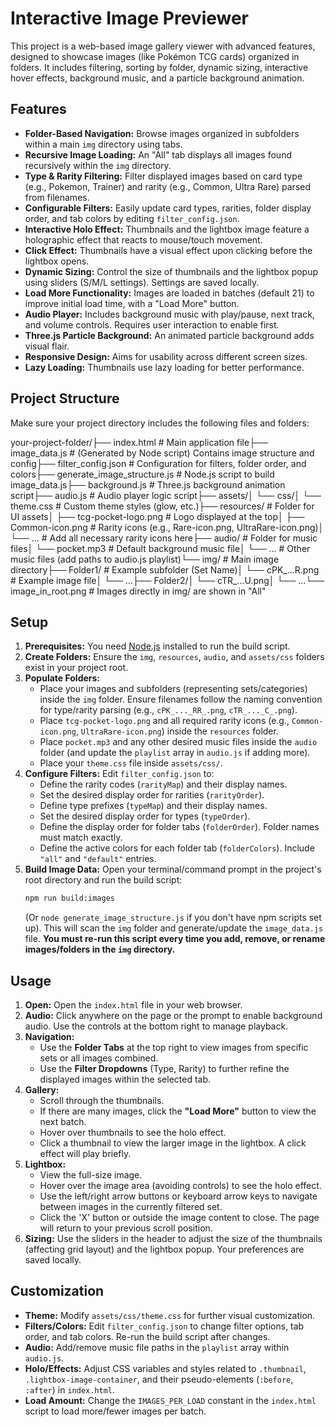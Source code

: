 # Interactive Image Previewer

This project is a web-based image gallery viewer with advanced features, designed to showcase images (like Pokémon TCG cards) organized in folders. It includes filtering, sorting by folder, dynamic sizing, interactive hover effects, background music, and a particle background animation.

## Features

* **Folder-Based Navigation:** Browse images organized in subfolders within a main `img` directory using tabs.
* **Recursive Image Loading:** An "All" tab displays all images found recursively within the `img` directory.
* **Type & Rarity Filtering:** Filter displayed images based on card type (e.g., Pokemon, Trainer) and rarity (e.g., Common, Ultra Rare) parsed from filenames.
* **Configurable Filters:** Easily update card types, rarities, folder display order, and tab colors by editing `filter_config.json`.
* **Interactive Holo Effect:** Thumbnails and the lightbox image feature a holographic effect that reacts to mouse/touch movement.
* **Click Effect:** Thumbnails have a visual effect upon clicking before the lightbox opens.
* **Dynamic Sizing:** Control the size of thumbnails and the lightbox popup using sliders (S/M/L settings). Settings are saved locally.
* **Load More Functionality:** Images are loaded in batches (default 21) to improve initial load time, with a "Load More" button.
* **Audio Player:** Includes background music with play/pause, next track, and volume controls. Requires user interaction to enable first.
* **Three.js Particle Background:** An animated particle background adds visual flair.
* **Responsive Design:** Aims for usability across different screen sizes.
* **Lazy Loading:** Thumbnails use lazy loading for better performance.

## Project Structure

Make sure your project directory includes the following files and folders:

your-project-folder/├── index.html                 # Main application file├── image_data.js              # (Generated by Node script) Contains image structure and config├── filter_config.json         # Configuration for filters, folder order, and colors├── generate_image_structure.js # Node.js script to build image_data.js├── background.js              # Three.js background animation script├── audio.js                   # Audio player logic script├── assets/│   └── css/│       └── theme.css          # Custom theme styles (glow, etc.)├── resources/                 # Folder for UI assets│   ├── tcg-pocket-logo.png    # Logo displayed at the top│   ├── Common-icon.png        # Rarity icons (e.g., Rare-icon.png, UltraRare-icon.png)│   └── ...                    # Add all necessary rarity icons here├── audio/                     # Folder for music files│   └── pocket.mp3             # Default background music file│   └── ...                    # Other music files (add paths to audio.js playlist)└── img/                       # Main image directory├── Folder1/               # Example subfolder (Set Name)│   └── cPK_...R.png     # Example image file│   └── ...├── Folder2/│   └── cTR_...U.png│   └── ...└── image_in_root.png      # Images directly in img/ are shown in "All"
## Setup

1.  **Prerequisites:** You need [Node.js](https://nodejs.org/) installed to run the build script.
2.  **Create Folders:** Ensure the `img`, `resources`, `audio`, and `assets/css` folders exist in your project root.
3.  **Populate Folders:**
    * Place your images and subfolders (representing sets/categories) inside the `img` folder. Ensure filenames follow the naming convention for type/rarity parsing (e.g., `cPK_..._RR_.png`, `cTR_..._C_.png`).
    * Place `tcg-pocket-logo.png` and all required rarity icons (e.g., `Common-icon.png`, `UltraRare-icon.png`) inside the `resources` folder.
    * Place `pocket.mp3` and any other desired music files inside the `audio` folder (and update the `playlist` array in `audio.js` if adding more).
    * Place your `theme.css` file inside `assets/css/`.
4.  **Configure Filters:** Edit `filter_config.json` to:
    * Define the rarity codes (`rarityMap`) and their display names.
    * Set the desired display order for rarities (`rarityOrder`).
    * Define type prefixes (`typeMap`) and their display names.
    * Set the desired display order for types (`typeOrder`).
    * Define the display order for folder tabs (`folderOrder`). Folder names must match exactly.
    * Define the active colors for each folder tab (`folderColors`). Include `"all"` and `"default"` entries.
5.  **Build Image Data:** Open your terminal/command prompt in the project's root directory and run the build script:
    ```bash
    npm run build:images
    ```
    (Or `node generate_image_structure.js` if you don't have npm scripts set up). This will scan the `img` folder and generate/update the `image_data.js` file. **You must re-run this script every time you add, remove, or rename images/folders in the `img` directory.**

## Usage

1.  **Open:** Open the `index.html` file in your web browser.
2.  **Audio:** Click anywhere on the page or the prompt to enable background audio. Use the controls at the bottom right to manage playback.
3.  **Navigation:**
    * Use the **Folder Tabs** at the top right to view images from specific sets or all images combined.
    * Use the **Filter Dropdowns** (Type, Rarity) to further refine the displayed images within the selected tab.
4.  **Gallery:**
    * Scroll through the thumbnails.
    * If there are many images, click the **"Load More"** button to view the next batch.
    * Hover over thumbnails to see the holo effect.
    * Click a thumbnail to view the larger image in the lightbox. A click effect will play briefly.
5.  **Lightbox:**
    * View the full-size image.
    * Hover over the image area (avoiding controls) to see the holo effect.
    * Use the left/right arrow buttons or keyboard arrow keys to navigate between images in the currently filtered set.
    * Click the 'X' button or outside the image content to close. The page will return to your previous scroll position.
6.  **Sizing:** Use the sliders in the header to adjust the size of the thumbnails (affecting grid layout) and the lightbox popup. Your preferences are saved locally.

## Customization

* **Theme:** Modify `assets/css/theme.css` for further visual customization.
* **Filters/Colors:** Edit `filter_config.json` to change filter options, tab order, and tab colors. Re-run the build script after changes.
* **Audio:** Add/remove music file paths in the `playlist` array within `audio.js`.
* **Holo/Effects:** Adjust CSS variables and styles related to `.thumbnail`, `.lightbox-image-container`, and their pseudo-elements (`:before`, `:after`) in `index.html`.
* **Load Amount:** Change the `IMAGES_PER_LOAD` constant in the `index.html` script to load more/fewer images per batch.
